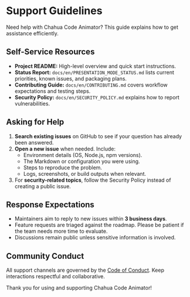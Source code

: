 # Support Guidelines

Need help with Chahua Code Animator? This guide explains how to get assistance efficiently.

## Self-Service Resources
- **Project README:** High-level overview and quick start instructions.
- **Status Report:** `docs/en/PRESENTATION_MODE_STATUS.md` lists current priorities, known issues, and packaging plans.
- **Contributing Guide:** `docs/en/CONTRIBUTING.md` covers workflow expectations and testing steps.
- **Security Policy:** `docs/en/SECURITY_POLICY.md` explains how to report vulnerabilities.

## Asking for Help
1. **Search existing issues** on GitHub to see if your question has already been answered.
2. **Open a new issue** when needed. Include:
   - Environment details (OS, Node.js, npm versions).
   - The Markdown or configuration you were using.
   - Steps to reproduce the problem.
   - Logs, screenshots, or build outputs when relevant.
3. For **security-related topics**, follow the Security Policy instead of creating a public issue.

## Response Expectations
- Maintainers aim to reply to new issues within **3 business days**.
- Feature requests are triaged against the roadmap. Please be patient if the team needs more time to evaluate.
- Discussions remain public unless sensitive information is involved.

## Community Conduct
All support channels are governed by the [Code of Conduct](CODE_OF_CONDUCT.md). Keep interactions respectful and collaborative.

Thank you for using and supporting Chahua Code Animator!